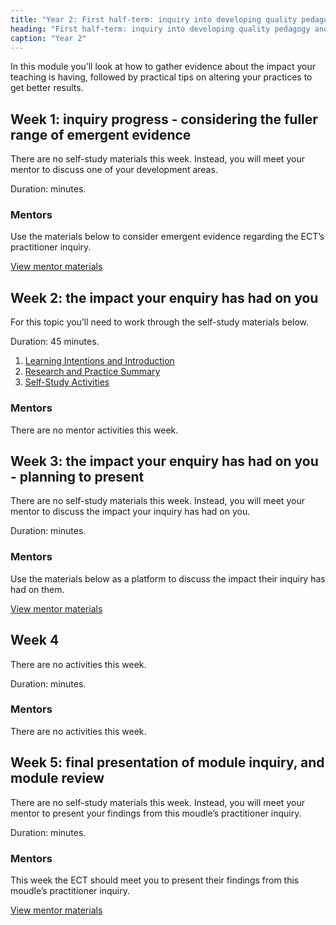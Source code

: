 ```yaml
---
title: "Year 2: First half-term: inquiry into developing quality pedagogy and making productive use of assessment (part 3)"
heading: "First half-term: inquiry into developing quality pedagogy and making productive use of assessment (part 3)"
caption: "Year 2"
---
```


In this module you’ll look at how to gather evidence about the impact your teaching is having, followed by practical tips on altering your practices to get better results.

## Week 1: inquiry progress - considering the fuller range of emergent evidence

There are no self-study materials this week. Instead, you will meet your mentor to discuss one of your development areas.

Duration: minutes.

### Mentors

Use the materials below to consider emergent evidence regarding the ECT’s practitioner inquiry.

[View mentor materials](/ucl/year-2-inquiry-into-developing-quality-pedagogy-and-making-productive-use-of-assessment-part-3/summer-week-1-mentor-materials)

## Week 2: the impact your enquiry has had on you

For this topic you’ll need to work through the self-study materials below.

Duration: 45 minutes.

1. [Learning Intentions and Introduction](/ucl/year-2-inquiry-into-developing-quality-pedagogy-and-making-productive-use-of-assessment-part-3/summer-week-2-ect-learning-intentions-and-introduction)
2. [Research and Practice Summary](/ucl/year-2-inquiry-into-developing-quality-pedagogy-and-making-productive-use-of-assessment-part-3/summer-week-2-ect-research-and-practice-summary)
3. [Self-Study Activities](/ucl/year-2-inquiry-into-developing-quality-pedagogy-and-making-productive-use-of-assessment-part-3/summer-week-2-ect-self-study-activities)

### Mentors

There are no mentor activities this week.

## Week 3: the impact your enquiry has had on you - planning to present

There are no self-study materials this week. Instead, you will meet your mentor to discuss the impact your inquiry has had on you.

Duration: minutes.

### Mentors

Use the materials below as a platform to discuss the impact their inquiry has had on them.

[View mentor materials](/ucl/year-2-inquiry-into-developing-quality-pedagogy-and-making-productive-use-of-assessment-part-3/summer-week-3-mentor-materials)

## Week 4

There are no activities this week.

Duration: minutes.

### Mentors

There are no activities this week.

## Week 5: final presentation of module inquiry, and module review

There are no self-study materials this week. Instead, you will meet your mentor to present your findings from this moudle’s practitioner inquiry.

Duration: minutes.

### Mentors

This week the ECT should meet you to present their findings from this moudle’s practitioner inquiry.

[View mentor materials](/ucl/year-2-inquiry-into-developing-quality-pedagogy-and-making-productive-use-of-assessment-part-3/summer-week-5-mentor-materials)
